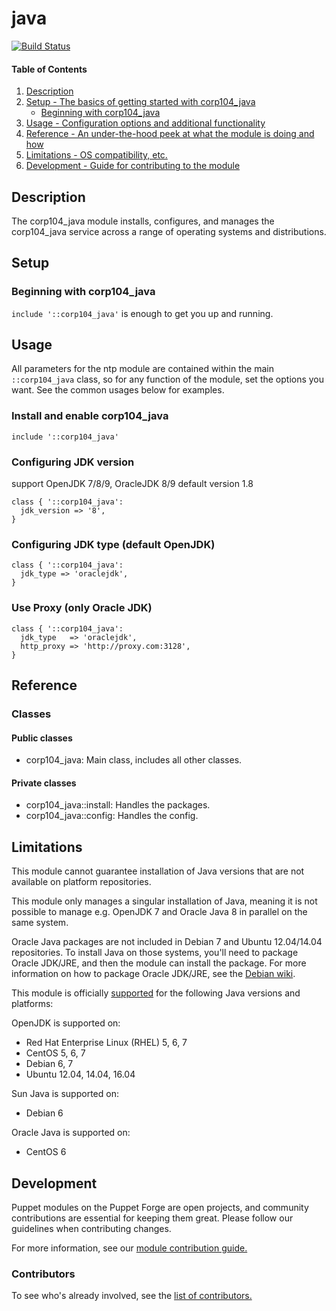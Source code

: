 # java
[![Build Status](https://travis-ci.org/104corp/puppet-corp104_java.svg?branch=master)](https://travis-ci.org/104corp/puppet-corp104_java)


#### Table of Contents

1. [Description](#description)
1. [Setup - The basics of getting started with corp104_java](#setup)
    * [Beginning with corp104_java](#beginning-with-corp104_java)
1. [Usage - Configuration options and additional functionality](#usage)
1. [Reference - An under-the-hood peek at what the module is doing and how](#reference)
1. [Limitations - OS compatibility, etc.](#limitations)
1. [Development - Guide for contributing to the module](#development)

## Description

The corp104_java module installs, configures, and manages the corp104_java service across a range of operating systems and distributions.

## Setup

### Beginning with corp104_java

`include '::corp104_java'` is enough to get you up and running.

## Usage

All parameters for the ntp module are contained within the main `::corp104_java` class, so for any function of the module, set the options you want. See the common usages below for examples.

### Install and enable corp104_java

```puppet
include '::corp104_java'
```

### Configuring JDK version
support OpenJDK 7/8/9, OracleJDK 8/9 default version 1.8

```puppet
class { '::corp104_java':
  jdk_version => '8',
}
```


### Configuring JDK type (default OpenJDK)

```puppet
class { '::corp104_java':
  jdk_type => 'oraclejdk',
}
```

### Use Proxy (only Oracle JDK)

```puppet
class { '::corp104_java':
  jdk_type   => 'oraclejdk',
  http_proxy => 'http://proxy.com:3128',
}
```

## Reference

### Classes

#### Public classes

* corp104_java: Main class, includes all other classes.

#### Private classes

* corp104_java::install: Handles the packages.
* corp104_java::config: Handles the config.

## Limitations

This module cannot guarantee installation of Java versions that are not available on  platform repositories.

This module only manages a singular installation of Java, meaning it is not possible to manage e.g. OpenJDK 7 and Oracle Java 8 in parallel on the same system.

Oracle Java packages are not included in Debian 7 and Ubuntu 12.04/14.04 repositories. To install Java on those systems, you'll need to package Oracle JDK/JRE, and then the module can install the package. For more information on how to package Oracle JDK/JRE, see the [Debian wiki](http://wiki.debian.org/JavaPackage).

This module is officially [supported](https://forge.puppetlabs.com/supported) for the following Java versions and platforms:

OpenJDK is supported on:

* Red Hat Enterprise Linux (RHEL) 5, 6, 7
* CentOS 5, 6, 7
* Debian 6, 7
* Ubuntu 12.04, 14.04, 16.04

Sun Java is supported on:

* Debian 6

Oracle Java is supported on:

* CentOS 6

## Development

Puppet modules on the Puppet Forge are open projects, and community contributions are essential for keeping them great. Please follow our guidelines when contributing changes.

For more information, see our [module contribution guide.](https://docs.puppetlabs.com/forge/contributing.html)

### Contributors

To see who's already involved, see the [list of contributors.](https://github.com/puppetlabs/puppetlabs-ntp/graphs/contributors)
